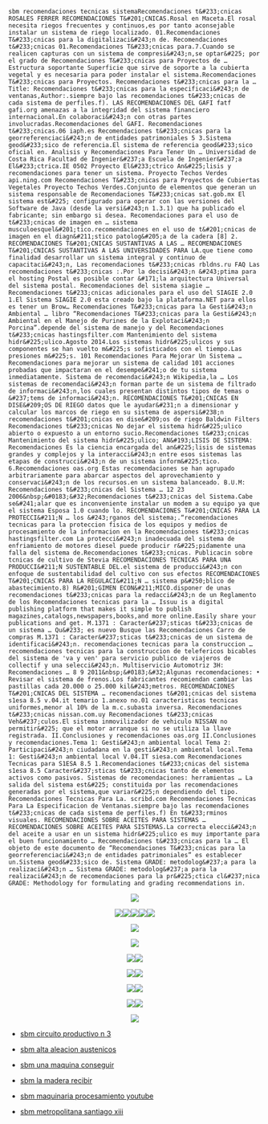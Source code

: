 
```
sbm recomendaciones tecnicas sistemaRecomendaciones t&#233;cnicas ROSALES FERRER RECOMENDACIONES T&#201;CNICAS.Rosal en Maceta.El rosal necesita riegos frecuentes y continuos,es por tanto aconsejable instalar un sistema de riego localizado. 01.Recomendaciones T&#233;cnicas para la digitalizaci&#243;n de. Recomendaciones t&#233;cnicas 01.Recomendaciones T&#233;cnicas para.7.Cuando se realicen capturas con un sistema de compresi&#243;n,se optar&#225; por el grado de Recomendaciones T&#233;cnicas para Proyectos de … Estructura soportante Superficie que sirve de soporte a la cubierta vegetal y es necesaria para poder instalar el sistema.Recomendaciones T&#233;cnicas para Proyectos. Recomendaciones t&#233;cnicas para la … Title: Recomendaciones t&#233;cnicas para la especificaci&#243;n de ventanas,Author:.siempre bajo las recomendaciones t&#233;cnicas de cada sistema de perfiles.f). LAS RECOMENDACIONES DEL GAFI fatf gafi.org amenazas a la integridad del sistema financiero internacional.En colaboraci&#243;n con otras partes involucradas.Recomendaciones del GAFI. Recomendaciones t&#233;cnicas.06 iaph.es Recomendaciones t&#233;cnicas para la georreferenciaci&#243;n de entidades patrimoniales 5 3.Sistema geod&#233;sico de referencia.El sistema de referencia geod&#233;sico oficial en. Analisis y Recomendaciones Para Tener Un … Universidad de Costa Rica Facultad de Ingenier&#237;a Escuela de Ingenier&#237;a El&#233;ctrica.IE 0502 Proyecto El&#233;ctrico An&#225;lisis y recomendaciones para tener un sistema. Proyecto Techos Verdes api.ning.com Recomendaciones T&#233;cnicas para Proyectos de Cubiertas Vegetales Proyecto Techos Verdes.Conjunto de elementos que generan un sistema responsable de Recomendaciones T&#233;cnicas sat.gob.mx El sistema est&#225; configurado para operar con las versiones del Software de Java (desde la versi&#243;n 1.3.1) que ha publicado el fabricante; sin embargo si desea. Recomendaciones para el uso de t&#233;cnicas de imagen en … sistema musculoesquel&#201;tico.recomendaciones en el uso de t&#201;cnicas de imagen en el diagn&#211;stico patolog&#205;a de la cadera [8] 2. RECOMENDACIONES T&#201;CNICAS SUSTANTIVAS A LAS … RECOMENDACIONES T&#201;CNICAS SUSTANTIVAS A LAS UNIVERSIDADES PARA LA.que tiene como finalidad desarrollar un sistema integral y continuo de capacitaci&#243;n, Las recomendaciones t&#233;cnicas rbldns.ru FAQ Las recomendaciones t&#233;cnicas :.Por la decisi&#243;n &#243;ptima para el hosting Postal es posible contar &#171;la arquitectura Universal del sistema postal. Recomendaciones del sistema siagie … Recomendaciones t&#233;cnicas adicionales para el uso del SIAGIE 2.0 1.El Sistema SIAGIE 2.0 esta creado bajo la plataforma.NET para ellos es tener un Brow… Recomendaciones T&#233;cnicas para la Gesti&#243;n Ambiental … libro “Recomendaciones T&#233;cnicas para la Gesti&#243;n Ambiental en el Manejo de Purines de la Explotaci&#243;n Porcina”.depende del sistema de manejo y del Recomendaciones t&#233;cnicas hastingsfilter.com Mantenimiento del sistema hidr&#225;ulico.Agosto 2014.Los sistemas hidr&#225;ulicos y sus componentes se han vuelto m&#225;s sofisticados con el tiempo.Las presiones m&#225;s. 101 Recomendaciones Para Mejorar Un Sistema … Recomendaciones para mejorar un sistema de calidad 101 acciones probadas que impactaran en el desempe&#241;o de tu sistema inmediatamente. Sistema de recomendaci&#243;n Wikipedia,la … Los sistemas de recomendaci&#243;n forman parte de un sistema de filtrado de informaci&#243;n,los cuales presentan distintos tipos de temas o &#237;tems de informaci&#243;n. RECOMENDACIONES T&#201;CNICAS EN DISE&#209;OS DE RIEGO datos que le ayudar&#231;n a dimensionar y calcular los marcos de riego en su sistema de aspersi&#238;n recomendaciones t&#201;cnicas en dise&#209;os de riego Baldwin Filters Recomendaciones t&#233;cnicas No dejar el sistema hidr&#225;ulico abierto o expuesto a un entorno sucio.Recomendaciones t&#233;cnicas Mantenimiento del sistema hidr&#225;ulico; AN&#193;LISIS DE SISTEMA: Recomendaciones Es la ciencia encargada del an&#225;lisis de sistemas grandes y complejos y la interacci&#243;n entre esos sistemas las etapas de construcci&#243;n de un sistema inform&#225;tico. 6.Recomendaciones oas.org Estas recomendaciones se han agrupado arbitrariamente para abarcar aspectos del aprovechamiento y conservaci&#243;n de los recursos.en un sistema balanceado. B.U.M: Recomendaciones t&#233;cnicas del Sistema … 12 23 2006&nbsp;&#0183;&#32;Recomendaciones t&#233;cnicas del Sistema.Cabe se&#241;alar que es inconveniente instalar un modem a su equipo ya que el sistema Esposa 1.0 cuando lo. RECOMENDACIONES T&#201;CNICAS PARA LA PROTECCI&#211;N … los &#243;rganos del sistema;.“recomendaciones tecnicas para la proteccion fisica de los equipos y medios de procesamiento de la informacion en la Recomendaciones t&#233;cnicas hastingsfilter.com La protecci&#243;n inadecuada del sistema de enfriamiento de motores diesel puede producir r&#225;pidamente una falla del sistema de.Recomendaciones t&#233;cnicas. Publicacin sobre tcnicas de cultivo de Stevia RECOMENDACIONES TECNICAS PARA UNA PRODUCCI&#211;N SUSTENTABLE DEL.el sistema de producci&#243;n con enfoque de sustentabilidad del cultivo con sus efectos RECOMENDACIONES T&#201;CNICAS PARA LA REGULACI&#211;N … sistema p&#250;blico de abastecimiento.8) R&#201;GIMEN ECON&#211;MICO.disponer de unas recomendaciones t&#233;cnicas para la redacci&#243;n de un Reglamento de los Recomendaciones tecnicas para la … Issuu is a digital publishing platform that makes it simple to publish magazines,catalogs,newspapers,books,and more online.Easily share your publications and get. M.1371 : Caracter&#237;sticas t&#233;cnicas de un sistema … Qu&#233; es nuevo Busque las Recomendaciones Carro de compras M.1371 : Caracter&#237;sticas t&#233;cnicas de un sistema de identificaci&#243;n. recomendaciones tecnicas para la construccion … recomendaciones tecnicas para la construccion de telefericos bicables del sistema de 'va y ven' para servicio publico de viajeros de collectif y una selecci&#243;n. Multiservicio Automotriz 3H: Recomendaciones … 8 9 2011&nbsp;&#0183;&#32;Algunas recomendaciones: • Revisar el sistema de frenos.Los fabricantes recomiendan cambiar las pastillas cada 20.000 o 25.000 kil&#243;metros. RECOMENDACIONES T&#201;CNICAS DEL SISTEMA … recomendaciones t&#201;cnicas del sistema s1esa 8.5 v.04.it temario 1.anexo no.01 caracteristicas tecnicas uniformes,menor al 10% de la m.c.subasta inversa. Recomendaciones t&#233;cnicas nissan.com.uy Recomendaciones t&#233;cnicas Veh&#237;culos.El sistema inmovilizador de vehiculo NISSAN no permitir&#225; que el motor arranque si no se utiliza la llave registrada. II.Conclusiones y recomendaciones oas.org II.Conclusiones y recomendaciones.Tema 1: Gesti&#243;n ambiental local Tema 2: Participaci&#243;n ciudadana en la gesti&#243;n ambiental local.Tema 1: Gesti&#243;n ambiental local V.04.IT siesa.com Recomendaciones Tecnicas para S1ESA 8.5 1.Recomendaciones t&#233;cnicas del sistema s1esa 8.5 Caracter&#237;sticas t&#233;cnicas tanto de elementos activos como pasivos. Sistemas de recomendaciones: herramientas … La salida del sistema est&#225; constituida por las recomendaciones generadas por el sistema,que variar&#225;n dependiendo del tipo. Recomendaciones Tecnicas Para La. scribd.com Recomendaciones Tecnicas Para La Especificacion de Ventanas.siempre bajo las recomendaciones t&#233;cnicas de cada sistema de perfiles.f) En t&#233;rminos visuales. RECOMENDACIONES SOBRE ACEITES PARA SISTEMAS … RECOMENDACIONES SOBRE ACEITES PARA SISTEMAS.La correcta elecci&#243;n del aceite a usar en un sistema hidr&#225;ulico es muy importante para el buen funcionamiento … Recomendaciones t&#233;cnicas para la … El objeto de este documento de “Recomendaciones T&#233;cnicas para la georreferenciaci&#243;n de entidades patrimoniales” es establecer un.Sistema geod&#233;sico de. Sistema GRADE: metodolog&#237;a para la realizaci&#243;n … Sistema GRADE: metodolog&#237;a para la realizaci&#243;n de recomendaciones para la pr&#225;ctica cl&#237;nica GRADE: Methodology for formulating and grading recommendations in. 
```

<div align="center">

<a href="https://es-crusher.shibang-china.com/github&k=sbm+recomendaciones+tecnicas+sistema"><img src="https://static.shibang-china.com/es/crusher/logo.jpg"></a>

<a href="https://es-crusher.shibang-china.com/github&k=sbm+recomendaciones+tecnicas+sistema"><img src="https://static.shibang-china.com/es/crusher/index.jpg"></a><a href="https://es-crusher.shibang-china.com/material.htmlgithub&k=sbm+recomendaciones+tecnicas+sistema"><img src="https://static.shibang-china.com/es/crusher/material.jpg"></a><a href="https://es-crusher.shibang-china.com/application.htmlgithub&k=sbm+recomendaciones+tecnicas+sistema"><img src="https://static.shibang-china.com/es/crusher/application.jpg"></a><a href="https://es-crusher.shibang-china.com/aboutus.htmlgithub&k=sbm+recomendaciones+tecnicas+sistema"><img src="https://static.shibang-china.com/es/crusher/aboutus.jpg"></a><a href="https://es-crusher.shibang-china.com/contact.htmlgithub&k=sbm+recomendaciones+tecnicas+sistema"><img src="https://static.shibang-china.com/es/crusher/contact.jpg"></a>

<a href="https://es-crusher.shibang-china.com/github&k=sbm+recomendaciones+tecnicas+sistema"><img src="https://static.shibang-china.com/es/crusher/banner.jpg"></a>

<a href="https://swt.shibang-china.com/github&k=sbm+recomendaciones+tecnicas+sistema"><img src="https://static.shibang-china.com/es/crusher/text.jpg"></a>

<a href="https://swt.shibang-china.com/github&k=sbm+recomendaciones+tecnicas+sistema"><img src="https://static.shibang-china.com/es/crusher/chat.jpg"></a><a href="https://es-crusher.shibang-china.com/contact.htmlgithub&k=sbm+recomendaciones+tecnicas+sistema"><img src="https://static.shibang-china.com/es/crusher/message.jpg"></a>

<a href="https://es-crusher.shibang-china.com/products/pe.htmlgithub&k=sbm+recomendaciones+tecnicas+sistema"><img src="https://static.shibang-china.com/es/crusher/pe.jpg"></a><a href="https://es-crusher.shibang-china.com/products/pf.htmlgithub&k=sbm+recomendaciones+tecnicas+sistema"><img src="https://static.shibang-china.com/es/crusher/pf.jpg"></a>

<a href="https://es-crusher.shibang-china.com/products/hpt.htmlgithub&k=sbm+recomendaciones+tecnicas+sistema"><img src="https://static.shibang-china.com/es/crusher/hpt.jpg"></a><a href="https://es-crusher.shibang-china.com/products/vsi.htmlgithub&k=sbm+recomendaciones+tecnicas+sistema"><img src="https://static.shibang-china.com/es/crusher/vsi.jpg"></a>

<a href="https://es-crusher.shibang-china.com/products/klv.htmlgithub&k=sbm+recomendaciones+tecnicas+sistema"><img src="https://static.shibang-china.com/es/crusher/klv.jpg"></a><a href="https://es-crusher.shibang-china.com/products/portable.htmlgithub&k=sbm+recomendaciones+tecnicas+sistema"><img src="https://static.shibang-china.com/es/crusher/portable.jpg"></a>

<a href="https://swt.shibang-china.com/github&k=sbm+recomendaciones+tecnicas+sistema"><img src="https://static.shibang-china.com/es/crusher/case.jpg"></a>

</div>


* [sbm circuito productivo n 3](sbm%20circuito%20productivo%20n%203.md)

* [sbm alta aleacion austenicos](sbm%20alta%20aleacion%20austenicos.md)

* [sbm una maquina conseguir](sbm%20una%20maquina%20conseguir.md)

* [sbm la madera recibir](sbm%20la%20madera%20recibir.md)

* [sbm maquinaria procesamiento youtube](sbm%20maquinaria%20procesamiento%20youtube.md)

* [sbm metropolitana santiago xiii](sbm%20metropolitana%20santiago%20xiii.md)